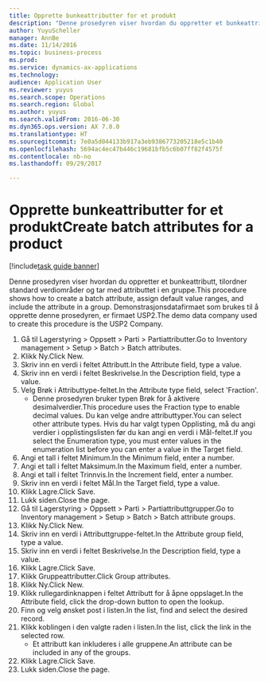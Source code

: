 ```yaml
--- 
title: Opprette bunkeattributter for et produkt
description: "Denne prosedyren viser hvordan du oppretter et bunkeattributt, tilordner standard verdiområder og tar med attributtet i en gruppe."
author: YuyuScheller
manager: AnnBe
ms.date: 11/14/2016
ms.topic: business-process
ms.prod: 
ms.service: dynamics-ax-applications
ms.technology: 
audience: Application User
ms.reviewer: yuyus
ms.search.scope: Operations
ms.search.region: Global
ms.author: yuyus
ms.search.validFrom: 2016-06-30
ms.dyn365.ops.version: AX 7.0.0
ms.translationtype: HT
ms.sourcegitcommit: 7e0a5d044133b917a3eb9386773205218e5c1b40
ms.openlocfilehash: 5694ac4ec47b446c19681bfb5c6b07ff82f4575f
ms.contentlocale: nb-no
ms.lasthandoff: 09/29/2017

---
```

# <a name="create-batch-attributes-for-a-product"></a><span data-ttu-id="bdafa-103">Opprette bunkeattributter for et produkt</span><span class="sxs-lookup"><span data-stu-id="bdafa-103">Create batch attributes for a product</span></span>

[!include[task guide banner](../../includes/task-guide-banner.md)]

<span data-ttu-id="bdafa-104">Denne prosedyren viser hvordan du oppretter et bunkeattributt, tilordner standard verdiområder og tar med attributtet i en gruppe.</span><span class="sxs-lookup"><span data-stu-id="bdafa-104">This procedure shows how to create a batch attribute, assign default value ranges, and include the attribute in a group.</span></span> <span data-ttu-id="bdafa-105">Demonstrasjonsdatafirmaet som brukes til å opprette denne prosedyren, er firmaet USP2.</span><span class="sxs-lookup"><span data-stu-id="bdafa-105">The demo data company used to create this procedure is the USP2 Company.</span></span>

1. <span data-ttu-id="bdafa-106">Gå til Lagerstyring > Oppsett > Parti > Partiattributter.</span><span class="sxs-lookup"><span data-stu-id="bdafa-106">Go to Inventory management > Setup > Batch > Batch attributes.</span></span>
2. <span data-ttu-id="bdafa-107">Klikk Ny.</span><span class="sxs-lookup"><span data-stu-id="bdafa-107">Click New.</span></span>
3. <span data-ttu-id="bdafa-108">Skriv inn en verdi i feltet Attributt.</span><span class="sxs-lookup"><span data-stu-id="bdafa-108">In the Attribute field, type a value.</span></span>
4. <span data-ttu-id="bdafa-109">Skriv inn en verdi i feltet Beskrivelse.</span><span class="sxs-lookup"><span data-stu-id="bdafa-109">In the Description field, type a value.</span></span>
5. <span data-ttu-id="bdafa-110">Velg Brøk i Attributtype-feltet.</span><span class="sxs-lookup"><span data-stu-id="bdafa-110">In the Attribute type field, select 'Fraction'.</span></span>
    * <span data-ttu-id="bdafa-111">Denne prosedyren bruker typen Brøk for å aktivere desimalverdier.</span><span class="sxs-lookup"><span data-stu-id="bdafa-111">This procedure uses the Fraction type to enable decimal values.</span></span> <span data-ttu-id="bdafa-112">Du kan velge andre attributtyper.</span><span class="sxs-lookup"><span data-stu-id="bdafa-112">You can select other attribute types.</span></span> <span data-ttu-id="bdafa-113">Hvis du har valgt typen Opplisting, må du angi verdier i opplistingslisten før du kan angi en verdi i Mål-feltet.</span><span class="sxs-lookup"><span data-stu-id="bdafa-113">If you select the Enumeration type, you must enter values in the enumeration list before you can enter a value in the Target field.</span></span>  
6. <span data-ttu-id="bdafa-114">Angi et tall i feltet Minimum.</span><span class="sxs-lookup"><span data-stu-id="bdafa-114">In the Minimum field, enter a number.</span></span>
7. <span data-ttu-id="bdafa-115">Angi et tall i feltet Maksimum.</span><span class="sxs-lookup"><span data-stu-id="bdafa-115">In the Maximum field, enter a number.</span></span>
8. <span data-ttu-id="bdafa-116">Angi et tall i feltet Trinnvis.</span><span class="sxs-lookup"><span data-stu-id="bdafa-116">In the Increment field, enter a number.</span></span>
9. <span data-ttu-id="bdafa-117">Skriv inn en verdi i feltet Mål.</span><span class="sxs-lookup"><span data-stu-id="bdafa-117">In the Target field, type a value.</span></span>
10. <span data-ttu-id="bdafa-118">Klikk Lagre.</span><span class="sxs-lookup"><span data-stu-id="bdafa-118">Click Save.</span></span>
11. <span data-ttu-id="bdafa-119">Lukk siden.</span><span class="sxs-lookup"><span data-stu-id="bdafa-119">Close the page.</span></span>
12. <span data-ttu-id="bdafa-120">Gå til Lagerstyring > Oppsett > Parti > Partiattributtgrupper.</span><span class="sxs-lookup"><span data-stu-id="bdafa-120">Go to Inventory management > Setup > Batch > Batch attribute groups.</span></span>
13. <span data-ttu-id="bdafa-121">Klikk Ny.</span><span class="sxs-lookup"><span data-stu-id="bdafa-121">Click New.</span></span>
14. <span data-ttu-id="bdafa-122">Skriv inn en verdi i Attributtgruppe-feltet.</span><span class="sxs-lookup"><span data-stu-id="bdafa-122">In the Attribute group field, type a value.</span></span>
15. <span data-ttu-id="bdafa-123">Skriv inn en verdi i feltet Beskrivelse.</span><span class="sxs-lookup"><span data-stu-id="bdafa-123">In the Description field, type a value.</span></span>
16. <span data-ttu-id="bdafa-124">Klikk Lagre.</span><span class="sxs-lookup"><span data-stu-id="bdafa-124">Click Save.</span></span>
17. <span data-ttu-id="bdafa-125">Klikk Gruppeattributter.</span><span class="sxs-lookup"><span data-stu-id="bdafa-125">Click Group attributes.</span></span>
18. <span data-ttu-id="bdafa-126">Klikk Ny.</span><span class="sxs-lookup"><span data-stu-id="bdafa-126">Click New.</span></span>
19. <span data-ttu-id="bdafa-127">Klikk rullegardinknappen i feltet Attributt for å åpne oppslaget.</span><span class="sxs-lookup"><span data-stu-id="bdafa-127">In the Attribute field, click the drop-down button to open the lookup.</span></span>
20. <span data-ttu-id="bdafa-128">Finn og velg ønsket post i listen.</span><span class="sxs-lookup"><span data-stu-id="bdafa-128">In the list, find and select the desired record.</span></span>
21. <span data-ttu-id="bdafa-129">Klikk koblingen i den valgte raden i listen.</span><span class="sxs-lookup"><span data-stu-id="bdafa-129">In the list, click the link in the selected row.</span></span>
    * <span data-ttu-id="bdafa-130">Et attributt kan inkluderes i alle gruppene.</span><span class="sxs-lookup"><span data-stu-id="bdafa-130">An attribute can be included in any of the groups.</span></span>  
22. <span data-ttu-id="bdafa-131">Klikk Lagre.</span><span class="sxs-lookup"><span data-stu-id="bdafa-131">Click Save.</span></span>
23. <span data-ttu-id="bdafa-132">Lukk siden.</span><span class="sxs-lookup"><span data-stu-id="bdafa-132">Close the page.</span></span>


